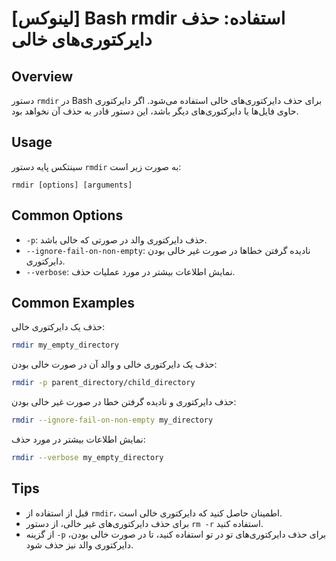 # [لینوکس] Bash rmdir استفاده: حذف دایرکتوری‌های خالی

## Overview
دستور `rmdir` در Bash برای حذف دایرکتوری‌های خالی استفاده می‌شود. اگر دایرکتوری حاوی فایل‌ها یا دایرکتوری‌های دیگر باشد، این دستور قادر به حذف آن نخواهد بود.

## Usage
سینتکس پایه دستور `rmdir` به صورت زیر است:

```
rmdir [options] [arguments]
```

## Common Options
- `-p`: حذف دایرکتوری والد در صورتی که خالی باشد.
- `--ignore-fail-on-non-empty`: نادیده گرفتن خطاها در صورت غیر خالی بودن دایرکتوری.
- `--verbose`: نمایش اطلاعات بیشتر در مورد عملیات حذف.

## Common Examples
حذف یک دایرکتوری خالی:

```bash
rmdir my_empty_directory
```

حذف یک دایرکتوری خالی و والد آن در صورت خالی بودن:

```bash
rmdir -p parent_directory/child_directory
```

حذف دایرکتوری و نادیده گرفتن خطا در صورت غیر خالی بودن:

```bash
rmdir --ignore-fail-on-non-empty my_directory
```

نمایش اطلاعات بیشتر در مورد حذف:

```bash
rmdir --verbose my_empty_directory
```

## Tips
- قبل از استفاده از `rmdir`، اطمینان حاصل کنید که دایرکتوری خالی است.
- برای حذف دایرکتوری‌های غیر خالی، از دستور `rm -r` استفاده کنید.
- از گزینه `-p` برای حذف دایرکتوری‌های تو در تو استفاده کنید، تا در صورت خالی بودن، دایرکتوری والد نیز حذف شود.